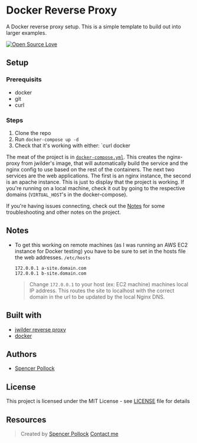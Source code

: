 # Docker Reverse Proxy

A Docker reverse proxy setup. This is a simple template to build out into larger examples.

[![Open Source Love](https://badges.frapsoft.com/os/v2/open-source.svg?v=103)](https://github.com/ellerbrock/open-source-badges/)

## Setup

### Prerequisits

- docker
- git
- curl

### Steps

1. Clone the repo
2. Run `docker-compose up -d`
3. Check that it's working with either: `curl docker

The meat of the project is in [`docker-compose.yml`](docker-compose.yml). This creates the nginx-proxy from jwilder's image, that will automatically build the service and the nginx config to use based on the rest of the containers. The next two services are the web applications. The first is an nginx instance, the second is an apache instance. This is just to display that the project is working. If you're running on a local machine, check it out by going to the respective domains (`VIRTUAL_HOST`'s in the docker-compose).

If you're having issues connecting, check out the [Notes](#Notes) for some troubleshooting and other notes on the project.

## Notes

- To get this working on remote machines (as I was running an AWS EC2 instance for Docker testing) you have to be sure to set in the hosts file the web addresses. `/etc/hosts`
	```
	172.0.0.1 a-site.domain.com
	172.0.0.1 b-site.domain.com
	```
	> Change `172.0.0.1` to your host (ex: EC2 machine) machines local IP address.
	This routes the site to localhost with the correct domain in the url to be updated by the local Nginx DNS.

## Built with

- [jwilder reverse proxy][jwilder reverse proxy]
- [docker](https://docker.com)

## Authors

- [Spencer Pollock](@srepollock)

## License

This project is licensed under the MIT License - see [LICENSE](LICENSE) file for details

## Resources
[jwilder reverse proxy]: https://github.com/jwilder/nginx-proxy
[jwilder automate nginx proxy]: http://jasonwilder.com/blog/2014/03/25/automated-nginx-reverse-proxy-for-docker/
[dockerfile best practices]: https://docs.docker.com/develop/develop-images/dockerfile_best-practices/
[docker compose files]: https://docs.docker.com/compose/
[docker container networking]: https://docs.docker.com/config/containers/container-networking/

> Created by [Spencer Pollock](@srepollock)
> [Contact me](https://spollock.ca)
